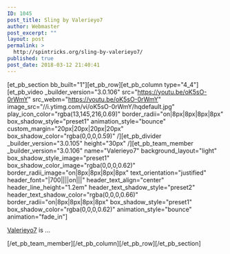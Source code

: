 ```yaml
---
ID: 1045
post_title: Sling by Valerieyo7
author: Webmaster
post_excerpt: ""
layout: post
permalink: >
  http://spintricks.org/sling-by-valerieyo7/
published: true
post_date: 2018-03-12 21:40:41
---
```

[et_pb_section bb_built="1"][et_pb_row][et_pb_column type="4_4"][et_pb_video _builder_version="3.0.106" src="https://youtu.be/oK5sO-0rWmY" src_webm="https://youtu.be/oK5sO-0rWmY" image_src="//i.ytimg.com/vi/oK5sO-0rWmY/hqdefault.jpg" play_icon_color="rgba(13,145,216,0.69)" border_radii="on|8px|8px|8px|8px" box_shadow_style="preset1" animation_style="bounce" custom_margin="20px|20px|20px|20px" box_shadow_color="rgba(0,0,0,0.59)" /][et_pb_divider _builder_version="3.0.105" height="30px" /][et_pb_team_member _builder_version="3.0.106" name="Valerieyo7" background_layout="light" box_shadow_style_image="preset1" box_shadow_color_image="rgba(0,0,0,0.62)" border_radii_image="on|8px|8px|8px|8px" text_orientation="justified" header_font="|700||||on|||" header_text_align="center" header_line_height="1.2em" header_text_shadow_style="preset2" header_text_shadow_color="rgba(0,0,0,0.66)" border_radii="on|8px|8px|8px|8px" box_shadow_style="preset1" box_shadow_color="rgba(0,0,0,0.62)" animation_style="bounce" animation="fade_in"]

<a href="/tag/valerieyo7">Valerieyo7</a> is ...

[/et_pb_team_member][/et_pb_column][/et_pb_row][/et_pb_section]